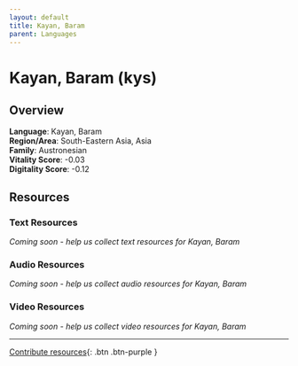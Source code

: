 ```yaml
---
layout: default
title: Kayan, Baram
parent: Languages
---
```


# Kayan, Baram (kys)

## Overview

**Language**: Kayan, Baram  
**Region/Area**: South-Eastern Asia, Asia  
**Family**: Austronesian  
**Vitality Score**: -0.03  
**Digitality Score**: -0.12  

## Resources

### Text Resources
*Coming soon - help us collect text resources for Kayan, Baram*

### Audio Resources
*Coming soon - help us collect audio resources for Kayan, Baram*

### Video Resources
*Coming soon - help us collect video resources for Kayan, Baram*

---

[Contribute resources](https://fairtrain.github.io/){: .btn .btn-purple }
